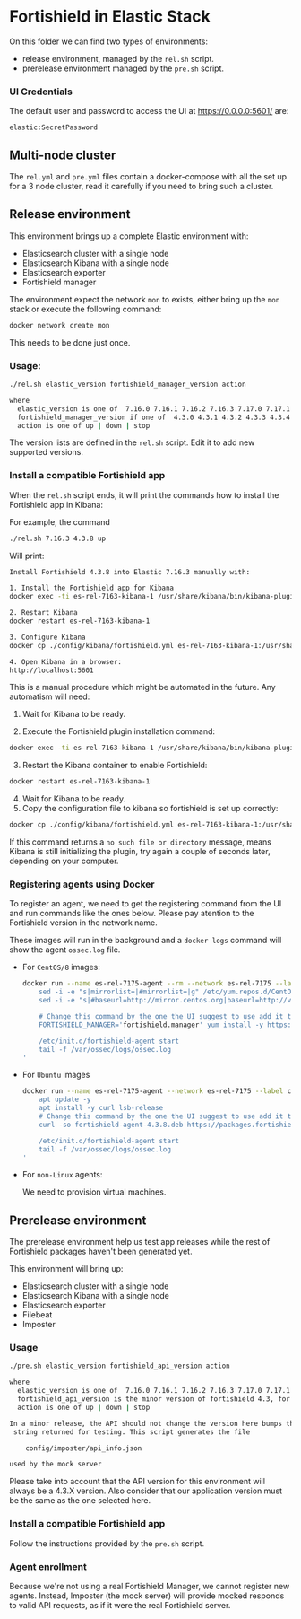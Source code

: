# Fortishield in Elastic Stack

On this folder we can find two types of environments:

 * release environment, managed by the `rel.sh` script.
 * prerelease environment managed by the `pre.sh` script.

###  UI Credentials

The default user and password to access the UI at https://0.0.0.0:5601/ are:

```
elastic:SecretPassword
```

## Multi-node cluster

The `rel.yml` and `pre.yml` files contain a docker-compose with all the set 
up for a 3 node cluster, read it carefully if you need to bring such a cluster.

## Release environment

This environment brings up a complete Elastic environment with:
 - Elasticsearch cluster with a single node
 - Elasticsearch Kibana with a single node
 - Elasticsearch exporter
 - Fortishield manager

The environment expect the network `mon` to exists, either bring up the
`mon` stack or execute the following command:

```bash
docker network create mon
```

This needs to be done just once.

### Usage:

```bash
./rel.sh elastic_version fortishield_manager_version action 

where
  elastic_version is one of  7.16.0 7.16.1 7.16.2 7.16.3 7.17.0 7.17.1 7.17.2 7.17.3 7.17.4 7.17.5 7.17.6
  fortishield_manager_version if one of  4.3.0 4.3.1 4.3.2 4.3.3 4.3.4 4.3.5 4.3.6 4.3.7 4.3.8
  action is one of up | down | stop
```

The version lists are defined in the `rel.sh` script. Edit it to add new
supported versions.

 ### Install a compatible Fortishield app

When the `rel.sh` script ends, it will print the commands how to install the 
Fortishield app in Kibana:

For example, the command

```bash
./rel.sh 7.16.3 4.3.8 up
```

Will print:

```bash
Install Fortishield 4.3.8 into Elastic 7.16.3 manually with:

1. Install the Fortishield app for Kibana
docker exec -ti es-rel-7163-kibana-1 /usr/share/kibana/bin/kibana-plugin install https://packages.fortishield.com/4.x/ui/kibana/fortishield_kibana-4.3.8_7.16.3-1.zip

2. Restart Kibana
docker restart es-rel-7163-kibana-1

3. Configure Kibana
docker cp ./config/kibana/fortishield.yml es-rel-7163-kibana-1:/usr/share/kibana/data/fortishield/config/

4. Open Kibana in a browser:
http://localhost:5601
```

This is a manual procedure which might be automated in the future. Any 
automatism will need:

1. Wait for Kibana to be ready.

2. Execute the Fortishield plugin installation command:

```bash
docker exec -ti es-rel-7163-kibana-1 /usr/share/kibana/bin/kibana-plugin install https://packages.fortishield.com/4.x/ui/kibana/fortishield_kibana-4.3.8_7.16.3-1.zip
```

3. Restart the Kibana container to enable Fortishield:

```bash
docker restart es-rel-7163-kibana-1
```

4. Wait for Kibana to be ready.
5. Copy the configuration file to kibana so fortishield is set up correctly:

```bash
docker cp ./config/kibana/fortishield.yml es-rel-7163-kibana-1:/usr/share/kibana/data/fortishield/config/
```

If this command returns a `no such file or directory` message, means Kibana is 
still initializing the plugin, try again a couple of seconds later, depending 
on your computer.

### Registering agents using Docker

To register an agent, we need to get the registering command from the UI and 
run commands like the ones below. Please pay atention to the Fortishield version in 
the network name.

These images will run in the background and a `docker logs` command will show 
the agent `ossec.log` file.

- For `CentOS/8` images:
  ```bash
  docker run --name es-rel-7175-agent --rm --network es-rel-7175 --label com.docker.compose.project=es-rel-7175 -d centos:8 bash -c '
      sed -i -e "s|mirrorlist=|#mirrorlist=|g" /etc/yum.repos.d/CentOS-*
      sed -i -e "s|#baseurl=http://mirror.centos.org|baseurl=http://vault.centos.org|g" /etc/yum.repos.d/CentOS-*

      # Change this command by the one the UI suggest to use add it the -y and remove the sudo
      FORTISHIELD_MANAGER='fortishield.manager' yum install -y https://packages.fortishield.com/4.x/yum5/x86_64/fortishield-agent-4.3.8-1.el5.x86_64.rpm

      /etc/init.d/fortishield-agent start
      tail -f /var/ossec/logs/ossec.log
  '
  ```

- For `Ubuntu` images
  ```bash
  docker run --name es-rel-7175-agent --network es-rel-7175 --label com.docker.compose.project=es-rel-7175 -d ubuntu:20.04 bash -c '
      apt update -y
      apt install -y curl lsb-release
      # Change this command by the one the UI suggest to use add it tremove the sudo
      curl -so fortishield-agent-4.3.8.deb https://packages.fortishield.com/4.x/apt/pool/main/w/fortishield-agent/fortishield-agent_4.3.8-1_amd64.deb && FORTISHIELD_MANAGER='fortishield.manager' dpkg -i ./fortishield-agent-4.3.8.deb

      /etc/init.d/fortishield-agent start
      tail -f /var/ossec/logs/ossec.log
  '
  ```

- For `non-Linux` agents:
  
  We need to provision virtual machines.

## Prerelease environment

The prerelease environment help us test app releases while the rest of Fortishield 
packages haven't been generated yet.

This environment will bring up:

 - Elasticsearch cluster with a single node
 - Elasticsearch Kibana with a single node
 - Elasticsearch exporter
 - Filebeat
 - Imposter

### Usage

```bash
./pre.sh elastic_version fortishield_api_version action 

where
  elastic_version is one of  7.16.0 7.16.1 7.16.2 7.16.3 7.17.0 7.17.1 7.17.2 7.17.3 7.17.4 7.17.5 7.17.6
  fortishield_api_version is the minor version of fortishield 4.3, for example  5 17
  action is one of up | down | stop

In a minor release, the API should not change the version here bumps the API
 string returned for testing. This script generates the file 

    config/imposter/api_info.json

used by the mock server
```

Please take into account that the API version for this environment will always 
be a 4.3.X version. Also consider that our application version must be the same 
as the one selected here.

### Install a compatible Fortishield app

Follow the instructions provided by the `pre.sh` script. 

### Agent enrollment

Because we're not using a real Fortishield Manager, we cannot register new agents. 
Instead, Imposter (the mock server) will provide mocked responds to valid API 
requests, as if it were the real Fortishield server.
